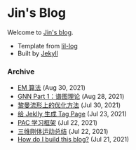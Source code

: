 # Jin's Blog

Welcome to [Jin's blog](https://theigrams.github.io/zjblog/).

- Template from [lil-log](https://github.com/lilianweng/lil-log)
- Built by [Jekyll](https://jekyllrb.com/)



### Archive

- [EM 算法](https://theigrams.github.io/zjblog/2021/08/30/em.html) (Aug 30, 2021)
- [GNN Part 1：谱图理论](https://theigrams.github.io/zjblog/2021/08/28/gnn-p1.html) (Aug 28, 2021)
- [黎曼流形上的优化方法](https://theigrams.github.io/zjblog/2021/07/30/manopt.html) (Jul 30, 2021)
- [给 Jeklly 生成 Tag Page](https://theigrams.github.io/zjblog/2021/07/23/tag-gen.html) (Jul 23, 2021)
- [PAC 学习框架](https://theigrams.github.io/zjblog/2021/07/22/pac.html) (Jul 22, 2021)
- [三维刚体运动总结](https://theigrams.github.io/zjblog/2021/07/22/3D-rotation.html) (Jul 22, 2021)
- [How do I build this blog?](https://theigrams.github.io/zjblog/2021/07/21/introduction.html) (Jul 21, 2021)

